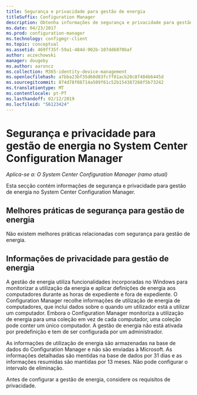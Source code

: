 ```yaml
---
title: Segurança e privacidade para gestão de energia
titleSuffix: Configuration Manager
description: Obtenha informações de segurança e privacidade para gestão de energia no System Center Configuration Manager.
ms.date: 04/23/2017
ms.prod: configuration-manager
ms.technology: configmgr-client
ms.topic: conceptual
ms.assetid: 469ff35f-59a1-484d-902b-107dd6070baf
author: aczechowski
manager: dougeby
ms.author: aaroncz
ms.collection: M365-identity-device-management
ms.openlocfilehash: a7bba23bf35d60d83fcff01acb20c8f404b6445d
ms.sourcegitcommit: 874d78f08714a509f61c52b154387268f5b73242
ms.translationtype: MT
ms.contentlocale: pt-PT
ms.lasthandoff: 02/12/2019
ms.locfileid: "56123424"
---
```

# <a name="security-and-privacy-for-power-management-in-system-center-configuration-manager"></a>Segurança e privacidade para gestão de energia no System Center Configuration Manager

*Aplica-se a: O System Center Configuration Manager (ramo atual)*

Esta secção contém informações de segurança e privacidade para gestão de energia no System Center Configuration Manager.  

## <a name="security-best-practices-for-power-management"></a>Melhores práticas de segurança para gestão de energia  
 Não existem melhores práticas relacionadas com segurança para gestão de energia.  

## <a name="privacy-information-for-power-management"></a>Informações de privacidade para gestão de energia  
 A gestão de energia utiliza funcionalidades incorporadas no Windows para monitorizar a utilização da energia e aplicar definições de energia aos computadores durante as horas de expediente e fora de expediente. O Configuration Manager recolhe informações de utilização de energia de computadores, que inclui dados sobre o quando um utilizador está a utilizar um computador. Embora o Configuration Manager monitoriza a utilização de energia para uma coleção em vez de cada computador, uma coleção pode conter um único computador. A gestão de energia não está ativada por predefinição e tem de ser configurada por um administrador.  

 As informações de utilização de energia são armazenadas na base de dados do Configuration Manager e não são enviadas à Microsoft. As informações detalhadas são mentidas na base de dados por 31 dias e as informações resumidas são mantidas por 13 meses. Não pode configurar o intervalo de eliminação.  

 Antes de configurar a gestão de energia, considere os requisitos de privacidade.  
